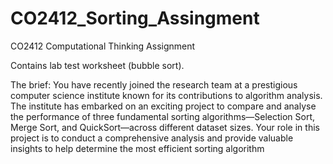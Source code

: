 # CO2412_Sorting_Assingment
CO2412 Computational Thinking Assignment

Contains lab test worksheet (bubble sort).

The brief:
You have recently joined the research team at a prestigious computer science institute known for its contributions to algorithm analysis. The institute has embarked on an exciting project to compare and analyse the performance of three fundamental sorting algorithms—Selection Sort, Merge Sort, and QuickSort—across different dataset sizes. Your role in this project is to conduct a comprehensive analysis and provide valuable insights to help determine the most efficient sorting algorithm
